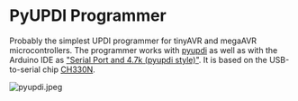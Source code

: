 # PyUPDI Programmer
Probably the simplest UPDI programmer for tinyAVR and megaAVR microcontrollers. The programmer works with [pyupdi](https://github.com/mraardvark/pyupdi) as well as with the Arduino IDE as ["Serial Port and 4.7k (pyupdi style)"](https://github.com/SpenceKonde/megaTinyCore). It is based on the USB-to-serial chip [CH330N](https://datasheet.lcsc.com/szlcsc/2008191734_WCH-Jiangsu-Qin-Heng-CH330N_C108996.pdf).

![pyupdi.jpeg](https://image.easyeda.com/pullimage/cmFBJ43XwqnE9A9QaQ3ZlOgXACQCEkHkLUZ4x8K1.jpeg)


